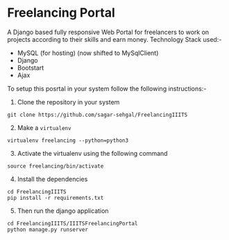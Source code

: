 # Freelancing Portal

A Django based fully responsive Web Portal for freelancers to work on projects according to their skills and earn money. Technology Stack used:- 
- MySQL (for hosting) (now shifted to MySqlClient) 
- Django
- Bootstart
- Ajax

To setup this posrtal in your system follow the following instructions:-
1. Clone the repository in your system
```
git clone https://github.com/sagar-sehgal/FreelancingIIITS
```

2. Make a `virtualenv`
```
virtualenv freelancing --python=python3
```

3. Activate the virtualenv using the following command
```
source freelancing/bin/activate
```

4. Install the dependencies 
```
cd FreelancingIIITS
pip install -r requirements.txt
```

5. Then run the django application
```
cd FreelancingIIITS/IIITSFreelancingPortal
python manage.py runserver
```





